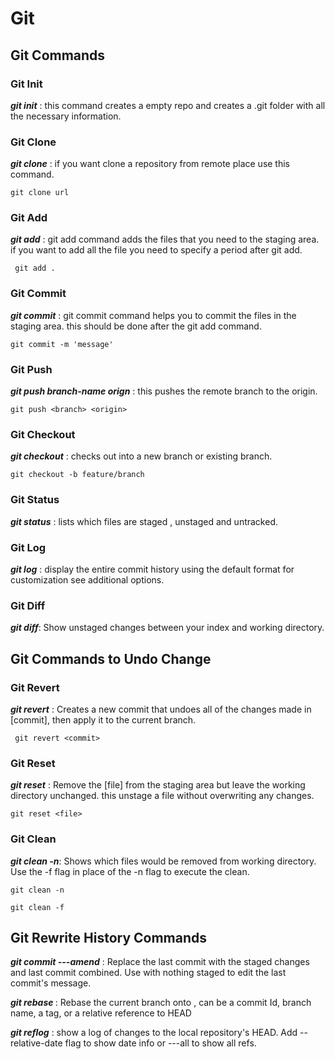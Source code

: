 # Git

## Git Commands

### Git Init
 ___git init___ : this command creates a empty repo and creates a .git folder with all the necessary information.

### Git Clone
 ___git clone___ : if you want clone a repository from remote place use this command.
    
`git clone url`

### Git Add
___git add___ : git add command adds the files that you need to the staging area. 
if you want to add all the file you need to specify a period after git add.
    
``` git add .```

### Git Commit
___git commit___ : git commit command helps you to commit the files in the staging area. 
this should be done after the git add command.

``` git commit -m 'message' ```

### Git Push
___git push branch-name orign___ : this pushes the remote branch to the origin.

``` git push <branch> <origin> ```

### Git Checkout 
___git checkout___ : checks out into a new branch or existing branch.

```git checkout -b feature/branch```

### Git Status
___git status___ : lists which files are staged , unstaged and untracked.

### Git Log
___git log___ : display the entire commit history using the default format for customization see additional options.

### Git Diff
___git diff___: Show unstaged changes between your index and working directory.

## Git Commands to Undo Change

### Git Revert
___git revert___ : Creates a new commit that undoes all of the changes made in [commit], then apply it to the current branch.

``` git revert <commit>```

### Git Reset
___git reset___ : Remove the [file] from the staging area but leave the working directory unchanged. this unstage a file without overwriting any changes.

``` git reset <file> ```

### Git Clean
___git clean -n___: Shows which files would be removed from working directory.
Use the -f flag in place of the -n flag to execute the clean.

``` git clean -n ```

``` git clean -f ```

## Git Rewrite History Commands
___git commit ---amend___ : Replace the last commit with the staged changes and last commit combined. Use with nothing staged to edit the last commit's message.

___git rebase <base>___ : Rebase the current branch onto <base>, <base> can be a commit Id, branch name, a tag, or a relative reference to HEAD

___git reflog___ : show a log of changes to the local repository's HEAD.
Add --relative-date flag to show date info or ---all to show all refs. 


